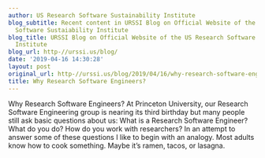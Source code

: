 ```yaml
---
author: US Research Software Sustainability Institute
blog_subtitle: Recent content in URSSI Blog on Official Website of the US Research
  Software Sustaiability Institute
blog_title: URSSI Blog on Official Website of the US Research Software Sustaiability
  Institute
blog_url: http-//urssi.us/blog/
date: '2019-04-16 14:30:28'
layout: post
original_url: http-//urssi.us/blog/2019/04/16/why-research-software-engineers/
title: Why Research Software Engineers?
---
```


Why Research Software Engineers? At Princeton University, our Research Software Engineering group is nearing its third birthday but many people still ask basic questions about us: What is a Research Software Engineer? What do you do? How do you work with researchers?
In an attempt to answer some of these questions I like to begin with an analogy.
Most adults know how to cook something. Maybe it’s ramen, tacos, or lasagna.